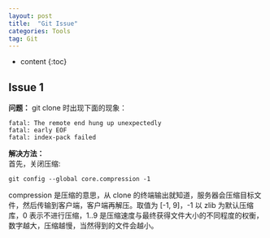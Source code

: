 ```yaml
---
layout: post
title:  "Git Issue"
categories: Tools
tag: Git 
---
```


* content
{:toc}


## Issue 1
**问题：**
git clone 时出现下面的现象：

    fatal: The remote end hung up unexpectedly
    fatal: early EOF
    fatal: index-pack failed
**解决方法：**  
首先，关闭压缩:

    git config --global core.compression -1
compression 是压缩的意思，从 clone 的终端输出就知道，服务器会压缩目标文件，然后传输到客户端，客户端再解压。取值为 [-1, 9]，-1 以 zlib 为默认压缩库，0 表示不进行压缩，1..9 是压缩速度与最终获得文件大小的不同程度的权衡，数字越大，压缩越慢，当然得到的文件会越小。

